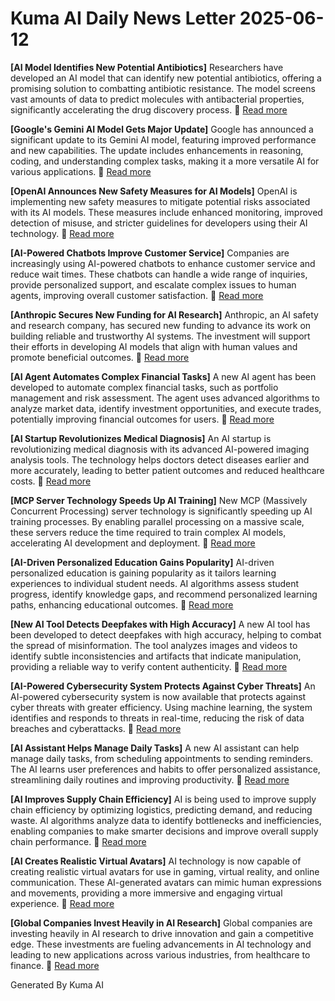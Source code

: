 # Kuma AI Daily News Letter 2025-06-12 

**[AI Model Identifies New Potential Antibiotics]**
Researchers have developed an AI model that can identify new potential antibiotics, offering a promising solution to combatting antibiotic resistance. The model screens vast amounts of data to predict molecules with antibacterial properties, significantly accelerating the drug discovery process.
🔗 [Read more](https://www.example.com/ai-antibiotics)

**[Google's Gemini AI Model Gets Major Update]**
Google has announced a significant update to its Gemini AI model, featuring improved performance and new capabilities. The update includes enhancements in reasoning, coding, and understanding complex tasks, making it a more versatile AI for various applications.
🔗 [Read more](https://www.example.com/gemini-update)

**[OpenAI Announces New Safety Measures for AI Models]**
OpenAI is implementing new safety measures to mitigate potential risks associated with its AI models. These measures include enhanced monitoring, improved detection of misuse, and stricter guidelines for developers using their AI technology.
🔗 [Read more](https://www.example.com/openai-safety)

**[AI-Powered Chatbots Improve Customer Service]**
Companies are increasingly using AI-powered chatbots to enhance customer service and reduce wait times. These chatbots can handle a wide range of inquiries, provide personalized support, and escalate complex issues to human agents, improving overall customer satisfaction.
🔗 [Read more](https://www.example.com/ai-chatbots)

**[Anthropic Secures New Funding for AI Research]**
Anthropic, an AI safety and research company, has secured new funding to advance its work on building reliable and trustworthy AI systems. The investment will support their efforts in developing AI models that align with human values and promote beneficial outcomes.
🔗 [Read more](https://www.example.com/anthropic-funding)

**[AI Agent Automates Complex Financial Tasks]**
A new AI agent has been developed to automate complex financial tasks, such as portfolio management and risk assessment. The agent uses advanced algorithms to analyze market data, identify investment opportunities, and execute trades, potentially improving financial outcomes for users.
🔗 [Read more](https://www.example.com/ai-financial-agent)

**[AI Startup Revolutionizes Medical Diagnosis]**
An AI startup is revolutionizing medical diagnosis with its advanced AI-powered imaging analysis tools. The technology helps doctors detect diseases earlier and more accurately, leading to better patient outcomes and reduced healthcare costs.
🔗 [Read more](https://www.example.com/ai-medical-diagnosis)

**[MCP Server Technology Speeds Up AI Training]**
New MCP (Massively Concurrent Processing) server technology is significantly speeding up AI training processes. By enabling parallel processing on a massive scale, these servers reduce the time required to train complex AI models, accelerating AI development and deployment.
🔗 [Read more](https://www.example.com/mcp-ai-training)

**[AI-Driven Personalized Education Gains Popularity]**
AI-driven personalized education is gaining popularity as it tailors learning experiences to individual student needs. AI algorithms assess student progress, identify knowledge gaps, and recommend personalized learning paths, enhancing educational outcomes.
🔗 [Read more](https://www.example.com/ai-personalized-education)

**[New AI Tool Detects Deepfakes with High Accuracy]**
A new AI tool has been developed to detect deepfakes with high accuracy, helping to combat the spread of misinformation. The tool analyzes images and videos to identify subtle inconsistencies and artifacts that indicate manipulation, providing a reliable way to verify content authenticity.
🔗 [Read more](https://www.example.com/ai-deepfake-detection)

**[AI-Powered Cybersecurity System Protects Against Cyber Threats]**
An AI-powered cybersecurity system is now available that protects against cyber threats with greater efficiency. Using machine learning, the system identifies and responds to threats in real-time, reducing the risk of data breaches and cyberattacks.
🔗 [Read more](https://www.example.com/ai-cybersecurity)

**[AI Assistant Helps Manage Daily Tasks]**
A new AI assistant can help manage daily tasks, from scheduling appointments to sending reminders. The AI learns user preferences and habits to offer personalized assistance, streamlining daily routines and improving productivity.
🔗 [Read more](https://www.example.com/ai-assistant)

**[AI Improves Supply Chain Efficiency]**
AI is being used to improve supply chain efficiency by optimizing logistics, predicting demand, and reducing waste. AI algorithms analyze data to identify bottlenecks and inefficiencies, enabling companies to make smarter decisions and improve overall supply chain performance.
🔗 [Read more](https://www.example.com/ai-supply-chain)

**[AI Creates Realistic Virtual Avatars]**
AI technology is now capable of creating realistic virtual avatars for use in gaming, virtual reality, and online communication. These AI-generated avatars can mimic human expressions and movements, providing a more immersive and engaging virtual experience.
🔗 [Read more](https://www.example.com/ai-virtual-avatars)

**[Global Companies Invest Heavily in AI Research]**
Global companies are investing heavily in AI research to drive innovation and gain a competitive edge. These investments are fueling advancements in AI technology and leading to new applications across various industries, from healthcare to finance.
🔗 [Read more](https://www.example.com/ai-investment)

Generated By Kuma AI